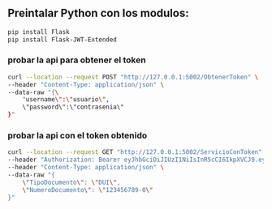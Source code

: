 ## Preintalar Python con los modulos: 
```sh
pip install Flask
pip install Flask-JWT-Extended
```

### probar la api para obtener el token
```bash
curl --location --request POST "http://127.0.0.1:5002/ObtenerToken" \ 
--header "Content-Type: application/json" \ 
--data-raw "{\
	"username\":\"usuario\", 
	\"password\":\"contrasenia\"
}"
```

### probar la api con el token obtenido
```bash
curl --location --request GET "http://127.0.0.1:5002/ServicioConToken" \ 
--header "Authorization: Bearer eyJhbGciOiJIUzI1NiIsInR5cCI6IkpXVCJ9.eyJmcmVzaCI6ZmFsc2UsImlhdCI6MTY2ODM4NTQyMCwianRpIjoiNzAwNTYyMWItOGI1NC00NjE5LTkzZmEtNWQyNDM4NDM2YTk1IiwidHlwZSI6ImFjY2VzcyIsInN1YiI6InVzdWFyaW8iLCJuYmYiOjE2NjgzODU0MjAsImV4cCI6MTY2ODM4NjMyMH0.6l1_gnFK99NlSRIKqG6ErLe46mx4ajg14rPiqRPrcTM" \ 
--header "Content-Type: application/json" \ 
--data-raw "{
	\"TipoDocumento\": \"DUI\", 
	\"NumeroDocumento\": \"123456789-0\"
}"
```
